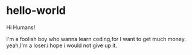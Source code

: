 # hello-world

Hi Humans!

I'm a foolish boy who wanna learn coding,for I want to get much money.
yeah,I'm a loser.i hope i would not give up it.
